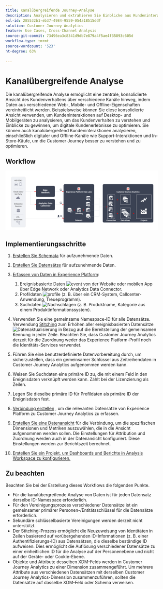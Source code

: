 ```yaml
---
title: Kanalübergreifende Journey-Analyse
description: Analysieren und extrahieren Sie Einblicke aus Kundeninteraktionen über die Customer Journey.
exl-id: 285532b1-eb37-4984-9559-054a18515ddf
solution: Customer Journey Analytics
feature: Use Cases, Cross-Channel Analysis
source-git-commit: 73496ea3c8341d9db7e879a4f5ae4f35893c605d
workflow-type: tm+mt
source-wordcount: '523'
ht-degree: 63%

---
```


# Kanalübergreifende Analyse

Die kanalübergreifende Analyse ermöglicht eine zentrale, konsolidierte Ansicht des Kundenverhaltens über verschiedene Kanäle hinweg, indem Daten aus verschiedenen Web-, Mobile- und Offline-Eigenschaften vereinheitlicht werden. Beispielsweise können Sie diese konsolidierte Ansicht verwenden, um Kundeninteraktionen auf Desktop- und Mobilgeräten zu analysieren, um das Kundenverhalten zu verstehen und Einblicke zu gewinnen, um digitale Kundenerlebnisse zu optimieren. Sie können auch kanalübergreifend Kundeninteraktionen analysieren, einschließlich digitaler und Offline-Kanäle wie Support-Interaktionen und In-Store-Käufe, um die Customer Journey besser zu verstehen und zu optimieren.

## Workflow

![Kanalübergreifende Architektur](../assets/cca-architecture.png)

## Implementierungsschritte

1. [Erstellen Sie Schemata](https://experienceleague.adobe.com/docs/experience-platform/xdm/tutorials/create-schema-ui.html?lang=de) für aufzunehmende Daten.
1. [Erstellen Sie Datensätze](https://experienceleague.adobe.com/docs/platform-learn/tutorials/data-ingestion/create-datasets-and-ingest-data.html?lang=de) für aufzunehmende Daten.
1. [Erfassen von Daten in Experience Platform](https://experienceleague.adobe.com/docs/platform-learn/tutorials/data-ingestion/understanding-data-ingestion.html?lang=de):
   1. Ereignisbasierte Daten ![event](https://spectrum.adobe.com/static/icons/workflow_18/Smock_Events_18_N.svg) von der Website oder mobilen App über Edge Network oder Analytics Data Connector.
   2. Profildaten ![profile](https://spectrum.adobe.com/static/icons/workflow_18/Smock_User_18_N.svg) (z. B. über ein CRM-System, Callcenter-Anwendung, Treueprogramm).
   3. Suchdaten ![Nachschlagen](https://spectrum.adobe.com/static/icons/workflow_18/Smock_Search_18_N.svg) (z. B. Produktname, Kategorie aus einem Produktinformationssystem).

1. Verwenden Sie eine gemeinsame Namespace-ID für alle Datensätze. Verwendung [Stitching](../../stitching/overview.md) zum Erhöhen aller ereignisbasierten Datensätze ![Datenaktualisierung](https://spectrum.adobe.com/static/icons/workflow_18/Smock_DataRefresh_18_N.svg) in Bezug auf die Bereitstellung der gemeinsamen Kennung in jeder Zeile. Beachten Sie, dass Customer Journey Analytics derzeit für die Zuordnung weder das Experience Platform-Profil noch die Identitäts-Services verwendet.
1. Führen Sie eine benutzerdefinierte Datenvorbereitung durch, um sicherzustellen, dass ein gemeinsamer Schlüssel aus Zeitreihendaten in Customer Journey Analytics aufgenommen werden kann.
1. Weisen Sie Suchdaten eine primäre ID zu, die mit einem Feld in den Ereignisdaten verknüpft werden kann. Zählt bei der Lizenzierung als Zeilen.
1. Legen Sie dieselbe primäre ID für Profildaten als primäre ID der Ereignisdaten fest.
1. [Verbindung erstellen](../../connections/overview.md) , um die relevanten Datensätze von Experience Platform zu Customer Journey Analytics zu erfassen.
1. [Erstellen Sie eine Datenansicht](/help/data-views/create-dataview.md) für die Verbindung, um die spezifischen Dimensionen und Metriken auszuwählen, die in die Ansicht aufgenommen werden sollen. Die Einstellungen für Attribution und Zuordnung werden auch in der Datenansicht konfiguriert. Diese Einstellungen werden zur Berichtszeit berechnet.
1. [Erstellen Sie ein Projekt, um Dashboards und Berichte in Analysis Workspace zu konfigurieren.](/help/analysis-workspace/home.md)

## Zu beachten

Beachten Sie bei der Erstellung dieses Workflows die folgenden Punkte.

* Für die kanalübergreifende Analyse von Daten ist für jeden Datensatz derselbe ID-Namespace erforderlich.
* Für den Vereinigungsprozess verschiedener Datensätze ist ein gemeinsamer primärer Personen-/Entitätsschlüssel für die Datensätze erforderlich.
* Sekundäre schlüsselbasierte Vereinigungen werden derzeit nicht unterstützt.
* Der Stitching-Prozess ermöglicht die Neuzuweisung von Identitäten in Zeilen basierend auf vorübergehenden ID-Informationen (z. B. einer Authentifizierungs-ID) aus Datensätzen, die dieselbe beständige ID aufweisen. Dies ermöglicht die Auflösung verschiedener Datensätze zu einer einheitlichen ID für die Analyse auf der Personenebene und nicht auf der Geräte- oder Cookie-Ebene.
* Objekte und Attribute desselben XDM-Felds werden in Customer Journey Analytics zu einer Dimension zusammengeführt. Um mehrere Attribute aus verschiedenen Datensätzen mit derselben Customer Journey Analytics-Dimension zusammenzuführen, sollten die Datensätze auf dasselbe XDM-Feld oder Schema verweisen.

